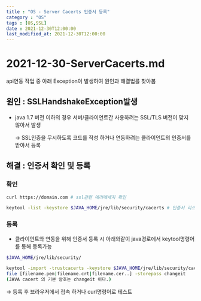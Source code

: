 ```yaml
---
title : "OS - Server Cacerts 인증서 등록"
category : "OS"
tags : [OS,SSL]
date : 2021-12-30T12:00:00
last_modified_at: 2021-12-30T12:00:00
---
```


# 2021-12-30-ServerCacerts.md

api연동 작업 중 아래 Exception이 발생하여 원인과 해결법를 찾아봄

## 원인 : **SSLHandshakeException발생**

- java 1.7 버전 이하의 경우 서버/클라이언트간 사용하려는 SSL/TLS 버전이 맞지 않아서 발생
  
    →  SSL인증을 무시하도록 코드를 작성 하거나 연동하려는 클라이언트의 인증서를 받아서 등록
    

## 해결 : 인증서 확인 및 등록

### 확인

```bash
curl https://domain.com # ssl관련 에러메세지 확인

keytool -list -keystore $JAVA_HOME/jre/lib/security/cacerts # 인증서 리스트 확인
```

### 등록

- 클라이언트와 연동을 위해 인증서 등록 시 아래와같이 java경로에서 keytool명령어를 통해 등록가능

```bash
$JAVA_HOME/jre/lib/security/

keytool -import -trustcacerts -keystore $JAVA_HOME/jre/lib/security/cacerts -alias usertrustca -
file [filename.pem|filename.crt|filename.cer..] -storepass changeit
(JAVA cacert 의 기본 암호는 changeit 이다.)
```

→ 등록 후 브라우저에서 접속 하거나 curl명령어로 테스트